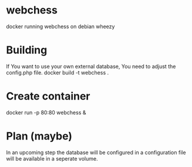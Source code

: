 # webchess
docker running webchess on debian wheezy

# Building
If You want to use your own external database, You need to adjust the config.php file.
docker build -t webchess .

# Create container
docker run -p 80:80 webchess &

# Plan (maybe)
In an upcoming step the database will be configured in a configuration file will be available in a seperate volume.
